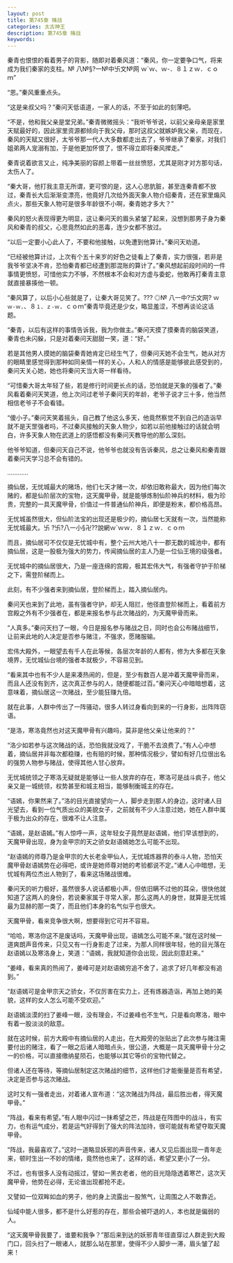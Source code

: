 ```yaml
---
layout: post
title: 第745章 赌战
categories: 太古神王
description: 第745章 赌战
keywords:
---
```


秦青也恨恨的看着男子的背影，随即对着秦风道：“秦风，你一定要争口气，将来成为我们秦家的支柱。№  八№§?一№中卐文№网  ｗ`ｗ、ｗ-．８１ｚｗ．ｃｏｍ”

“恩。”秦风重重点头。

“这是亲叔父吗？”秦问天低语道，一家人的话，不至于如此的刻薄吧。

“不是，他和我父亲是堂兄弟。”秦青微微摇头：“我听爷爷说，以前父亲母亲是家里天赋最好的，因此家里资源都倾向于我父母，那时这叔父就嫉妒我父亲，而现在，秦风的天赋又很好，太爷爷那一代人大多数都走出去了，爷爷继承了秦家，对我们姐弟两人宠溺有加，于是他更加怀恨了，恨不得立即将秦风撵走。”

秦青说着欲言又止，纯净美丽的容颜上带着一丝丝愤怒，尤其是刚才对方那句话，太伤人了。

“秦大哥，他打我主意无所谓，更可恨的是，这人心思肮脏，甚至连秦青都不放过，秦青长大后渐渐变漂亮，他竟好几次给外面天象人物介绍秦青，还在家里煽风点火，那些天象人物可是很多年龄很不小啊，秦青她才多大？”

秦风的怒火表现得更为明显，这让秦问天的眉头紧皱了起来，没想到那男子身为秦风和秦青的叔父，心思竟然如此的恶毒，连少女都不放过。

“以后一定要小心此人了，不要和他接触，以免遭到他算计。”秦问天劝道。

“已经被他算计过，上次有个五十来岁的好色之徒看上了秦青，实力很强，若非是我爷爷坚决不肯，恐怕秦青都已经遭到那混账的算计了。”秦风想起前段时间的一件事情更愤怒，可惜他实力不够，不然根本不会和对方虚与委蛇，他敢再打秦青主意就直接暴揍他一顿。

“秦风算了，以后小心些就是了，让秦大哥见笑了。??? ◎№ 八一中?卐文网?  ｗ`ｗ-ｗ`．、８`１、ｚ-ｗ`．ｃｏｍ”秦青毕竟还是少女，略显羞涩，不想再谈论这话题。

“秦青，以后有这样的事情告诉我，我为你做主。”秦问天摸了摸秦青的脑袋笑道，秦青也未闪躲，只是对着秦问天甜甜一笑，道：“好。”

若是其他男人摸她的脑袋秦青她肯定已经生气了，但秦问天她不会生气，她从对方的眼睛里感觉得到那种如同亲情一样的关心，人和人的情感是能够彼此感受到的，秦问天关心她，她也将秦问天当大哥一样看待。

“可惜秦大哥太年轻了些，若是修行时间更长点的话，恐怕就是天象的强者了。”秦风看着秦问天笑道，他上次问过老爷子秦问天的年龄，老爷子说才三十多，他当然相信老爷子不会看错。

“傻小子。”秦问天笑着摇头，自己教了他这么多天，他竟然察觉不到自己的造诣早就不是天罡强者吗，不过秦风接触的天象人物少，如若以前他接触过的话就会明白，许多天象人物在武道上的感悟都没有秦问天教导他的那么深刻。

他爷爷知道，但秦问天自己不说，他爷爷也就没有告诉秦风，总之让秦风和秦青跟着秦问天学习总不会有错的。

…………

摘仙居，无忧城最大的赌场，他们七天才赌一次，却依旧敢称最大，因为他们每次赌的，都是仙阶层次的宝物，这天魔甲骨，就是能够炼制仙阶神兵的材料，极为珍贵，完整的一具天魔甲骨，价值过一件普通仙阶神兵，即便是粉末，都价格高昂。

无忧城虽然很大，但仙阶法宝的出现还是极少的，摘仙居七天就有一次，当然能称无忧城最大。卐 ?卐?八一小§卍??說網ｗ`ｗｗ．８１ｚｗ．ｃｏｍ

而且，摘仙居可不仅仅是无忧城中有，整个云州大地八十一郡无数的城池中，都有摘仙居，这是一股极为强大的势力，传闻摘仙居的主人乃是一位仙王境的级强者。

无忧城中的摘仙居很大，乃是一座连绵的宫殿，极其宏伟大气，有强者守护于阶梯之下，需登阶梯而上。

此刻，有不少强者来到摘仙居，登阶梯而上，踏入摘仙居内。

秦问天也来到了此地，虽有强者守护，却无人阻拦，他径直登阶梯而上，看着前方宫殿之外有不少强者在，都是来报名参与此次赌战的，为天魔甲骨而来。

“人真多。”秦问天扫了一眼，今日是报名参与赌战之日，同时也会公布赌战细节，让前来此地的人决定是否参与赌注，不强求，愿赌服输。

宏伟大殿外，一眼望去有千人在此等候，各层次年龄的人都有，修为大多都在天象境界，无忧城仙台境的强者本就极少，不容易见到。

“看来其中也有不少人是来凑热闹的，但是，至少有数百人是冲着天魔甲骨而来，而且人还没有到齐，这次真正参与的人，随便都能过百。”秦问天心中暗暗想着，这意味着，摘仙居这一次赌战，至少能狂赚九倍。

就在此事，人群中传出了一阵骚动，很多人转过身看向到来的一行身影，出阵阵窃语。

“是洛，寒洛竟然也对这天魔甲骨有兴趣吗，莫非是他父亲让他来的？”

“洛少如若参与这次赌战的话，恐怕我就没戏了，干脆不去浪费了。”有人心中想着，摘仙居并非每次都稳赚，也有赔的时候，那种情况极少，譬如有好几位很出名的强势人物参与赌战，使得其他人甘心放弃。

无忧城统领之子寒洛无疑就是能够让一些人放弃的存在，寒洛可是战斗疯子，他父亲又是一城统领，权势甚至和城主相当，能够制衡城主的存在。

“语嫣，你果然来了。”洛的目光直接望向一人，脚步走到那人的身边，这时诸人目光望去，看到一位气质出众的美貌女子，之前就有不少人注意过她，她在人群中属于极为出众的存在，很难不让人注意。

“语嫣，是赵语嫣。”有人惊呼一声，这年轻女子竟然是赵语嫣，他们早该想到的，天魔甲骨出现，身为金甲宗的天之骄女赵语嫣她怎么可能不出现。

“赵语嫣的师尊乃是金甲宗的大长老金甲仙人，无忧城炼器界的泰斗人物，恐怕天魔甲骨赵语嫣势在必得吧，或许是她师尊对她的考验都说不定。”诸人心中暗想，无忧城有两位杰出人物到了，看来这场赌战很难。

秦问天的听力极好，虽然很多人说话都极小声，但依旧瞒不过他的耳朵，很快他就知道了这两人的身份，若说秦家属于寻常人家，那么这两人的身世，就算是无忧城最为显赫的那一类了，而且他们本身的名气似乎也很大。

天魔甲骨，看来竞争很大啊，想要得到它可并不容易。

“哈哈，寒洛你这不是废话吗，天魔甲骨出现，语嫣怎么可能不来。”就在这时候一道爽朗声音传来，只见又有一行身影走了过来，为那人同样很年轻，他的目光落在赵语嫣以及寒洛身上，笑道：“语嫣，我就知道你会出现，因此刻意赶来。”

“姜峰，看来真的热闹了，姜峰可是对赵语嫣穷追不舍了，追求了好几年都没有追到。”

“赵语嫣可是金甲宗天之骄女，不仅厉害在实力上，还有炼器造诣，再加上她的美貌，这样的女人怎么可能不受欢迎。”

赵语嫣淡漠的扫了姜峰一眼，没有理会，不过姜峰也不生气，只是看向寒洛，眼中有着一股淡淡的敌意。

就在这时候，前方大殿中有摘仙居的人走出，在大殿旁的张贴出了此次参与赌注需要付出的赌注，看了一眼之后诸人暗暗点头，很公道，大概是一具天魔甲骨十分之一的价格，可以直接缴纳星陨石，也能够以其它等价的宝物代替之。

但诸人还在等待，等摘仙居制定这次赌战的细节，这样他们才能衡量是否有希望，决定是否参与这次赌战。

这时又有一强者走出，对着诸人宣布道：“这次赌战为阵战，最后胜出者，得天魔甲骨。”

“阵战，看来有希望。”有人眼中闪过一抹希望之芒，阵战是在阵图中的战斗，有实力，也有运气成分，若是运气好得到了强大的阵法加持，很可能就有希望夺取天魔甲骨。

“阵战，我最喜欢了。”这时一道略显妖邪的声音传来，诸人又见后面出现一青年走来，顿时生出一不妙的情绪，竟然他也来了，这样的话，希望又更小了一分。

不过，也有很多人没有动摇过，譬如一黑衣老者，他的目光隐隐透着寒芒，这次天魔甲骨，他势在必得，无论谁出现都抢不走。

又譬如一位双眸如血的男子，他的身上流露出一股煞气，让周围之人不敢靠近。

仙域中能人很多，都不是什么好惹的存在，那些会被吓退的人，本也就是偏弱的人。

“这天魔甲骨我要了，谁要和我争？”那后来到达的妖邪青年径直穿过人群走到大殿门口，回头扫了一眼诸人，就那么站在那里，使得不少人脚步一滞，眉头皱了起来！
